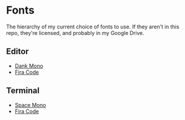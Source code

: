 # Fonts

The hierarchy of my current choice of fonts to use. If they aren't in this repo, they're licensed, and probably in my Google Drive.

## Editor

- [Dank Mono](https://drive.google.com/drive/u/1/folders/1HfVL49MZoN_e04btktukcoBR0PXPAM3v)
- [Fira Code](https://github.com/tonsky/FiraCode)

## Terminal

- [Space Mono](https://fonts.google.com/specimen/Space+Mono)
- [Fira Code](https://github.com/tonsky/FiraCode)
